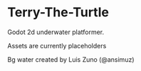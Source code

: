 # Terry-The-Turtle
Godot 2d underwater platformer.

 Assets are currently placeholders
 
Bg water created by Luis Zuno (@ansimuz)



